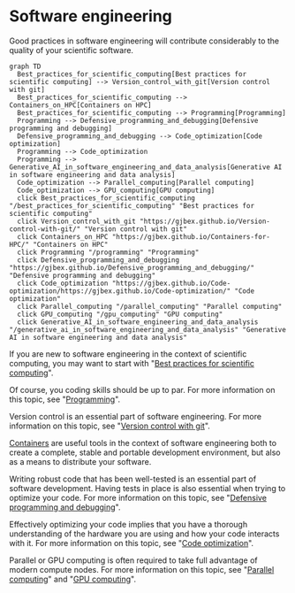 # Software engineering

Good practices in software engineering will contribute considerably to the
quality of your scientific software.

```mermaid
graph TD
  Best_practices_for_scientific_computing[Best practices for scientific computing] --> Version_control_with_git[Version control with git]
  Best_practices_for_scientific_computing --> Containers_on_HPC[Containers on HPC]
  Best_practices_for_scientific_computing --> Programming[Programming]
  Programming --> Defensive_programming_and_debugging[Defensive programming and debugging]
  Defensive_programming_and_debugging --> Code_optimization[Code optimization]
  Programming --> Code_optimization
  Programming --> Generative_AI_in_software_engineering_and_data_analysis[Generative AI in software engineering and data analysis]
  Code_optimization --> Parallel_computing[Parallel computing]
  Code_optimization --> GPU_computing[GPU computing]
  click Best_practices_for_scientific_computing "/best_practices_for_scientific_computing" "Best practices for scientific computing"
  click Version_control_with_git "https://gjbex.github.io/Version-control-with-git/" "Version control with git"
  click Containers_on_HPC "https://gjbex.github.io/Containers-for-HPC/" "Containers on HPC"
  click Programming "/programming" "Programming"
  click Defensive_programming_and_debugging "https://gjbex.github.io/Defensive_programming_and_debugging/" "Defensive programming and debugging"
  click Code_optimization "https://gjbex.github.io/Code-optimization/https://gjbex.github.io/Code-optimization/" "Code optimization"
  click Parallel_computing "/parallel_computing" "Parallel computing"
  click GPU_computing "/gpu_computing" "GPU computing"
  click Generative_AI_in_software_engineering_and_data_analysis "/generative_ai_in_software_engineering_and_data_analysis" "Generative AI in software engineering and data analysis"
```

If you are new to software engineering in the context of scientific computing,
you may want to start with "[Best practices for scientific
computing](best_practices_for_scientific_computing.md)".

Of course, you coding skills should be up to par.  For more information on this
topic, see "[Programming](programming.md)".

Version control is an essential part of software engineering.  For more
information on this topic, see "[Version control with
git](https://gjbex.github.io/Version-control-with-git)".

[Containers](https://gjbex.github.io/Containers-for-HPC) are useful tools in
the context of software engineering both to create a complete, stable and
portable development environment, but also as a means to distribute your
software.

Writing robust code that has been well-tested is an essential part of software
development.  Having tests in place is also essential when trying to optimize
your code.  For more information on this topic, see "[Defensive programming and
debugging](https://gjbex.github.io/Defensive_programming_and_debugging)".

Effectively optimizing your code implies that you have a thorough understanding
of the hardware you are using and how your code interacts with it.  For more
information on this topic, see "[Code optimization](https://gjbex.github.io/Code-optimization)".

Parallel or GPU computing is often required to take full advantage of modern
compute nodes.  For more information on this topic, see "[Parallel
computing](parallel_computing.md)" and "[GPU computing](gpu_computing.md)".
